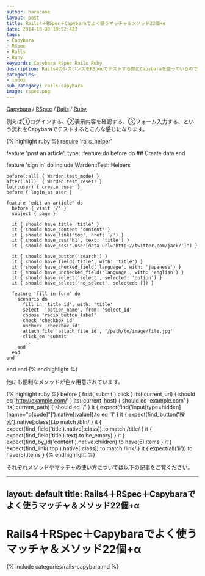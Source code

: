 ```yaml
---
author: haracane
layout: post
title: Rails4＋RSpec＋Capybaraでよく使うマッチャ＆メソッド22個+α
date: 2014-10-30 19:52:42J
tags:
- Capybara
- RSpec
- Rails
- Ruby
keywords: Capybara RSpec Rails Ruby
description: Rails4のレスポンスをRSpecでテストする際にCapybaraを使っているのですが、マッチャやメソッドの使い方を調べることが多いのでまとめてみました。
categories:
- index
sub_category: rails-capybara
image: rspec.png
---
```

[Capybara](/tags/capybara/) / [RSpec](/tags/rspec/) / [Rails](/tags/rails/) / [Ruby](/tags/ruby/)

例えば①ログインする、②表示内容を確認する、③フォーム入力する、という流れをCapybaraでテストするとこんな感じになります。

{% highlight ruby %}
require 'rails_helper'

feature 'post an article', type: :feature do
  before do
    ## Create data
  end

  feature 'sign in' do
    include Warden::Test::Helpers

    before(:all) { Warden.test_mode! }
    after(:all)  { Warden.test_reset! }
    let(:user) { create :user }
    before { login_as user }

    feature 'edit an article' do
      before { visit '/' }
      subject { page }

      it { should have_title 'title' }
      it { should have_content 'content' }
      it { should have_link('top', href: '/') }
      it { should have_css('h1', text: 'title') }
      it { should have_css(".user[data-url='http://twitter.com/jack/']") }

      it { should have_button('search') }
      it { should have_field('title', with: 'title') }
      it { should have_checked_field('language', with: 'japanese') }
      it { should have_unchecked_field('language', with: 'english') }
      it { should have_select('select', selected: 'option') }
      it { should have_select('no_select', selected: []) }

      feature 'fill in form' do
        scenario do
          fill_in 'title_id', with: 'title'
          select  'option_name', from: 'select_id'
          choose 'radio_button_label'
          check 'checkbox_id'
          uncheck 'checkbox_id'
          attach_file 'attach_file_id', '/path/to/image/file.jpg'
          click_on 'submit'
          ...
        end
      end
    end
  end
end
{% endhighlight %}

他にも便利なメソッドが色々用意されています。

{% highlight ruby %}
before { first('submit').click }
its(:current_url) { should eq 'http://example.com/' }
its(:current_host) { should eq 'example.com' }
its(:current_path) { should eq '/' }
it { expect(find('input[type=hidden][name="p[code]"]').native[:value]).to eq '1' }
it { expect(find_button('検索').native[:class]).to match /btn/ }
it { expect(find_field('title').native[:class]).to match /title/ }
it { expect(find_field('title').text).to be_empry) }
it { expect(find_by_id('content').native.children).to have(5).items }
it { expect(find_link('top').native[:class]).to match /link/ }
it { expect(all('li')).to have(5).items }
{% endhighlight %}

それぞれメソッドやマッチャの使い方については以下の記事をご覧ください。

---
layout: default
title: Rails4＋RSpec＋Capybaraでよく使うマッチャ＆メソッド22個+α
---
# Rails4＋RSpec＋Capybaraでよく使うマッチャ＆メソッド22個+α

{% include categories/rails-capybara.md %}
